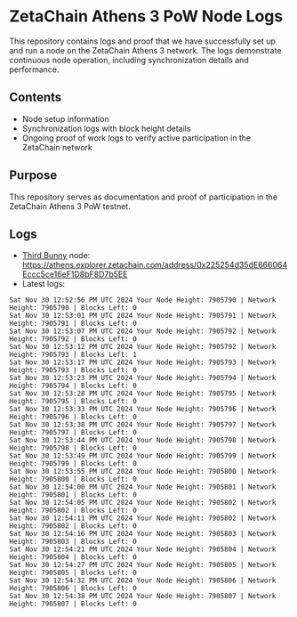 # ZetaChain Athens 3 PoW Node Logs
This repository contains logs and proof that we have successfully set up and run a node on the ZetaChain Athens 3 network. The logs demonstrate continuous node operation, including synchronization details and performance.

## Contents
- Node setup information
- Synchronization logs with block height details
- Ongoing proof of work logs to verify active participation in the ZetaChain network

## Purpose
This repository serves as documentation and proof of participation in the ZetaChain Athens 3 PoW testnet.

## Logs

- [Third Bunny](https://thirdbunny.xyz/) node: https://athens.explorer.zetachain.com/address/0x225254d35dE666064Eccc5ce16eF1D8bF8D7b5EE
- Latest logs:
```
Sat Nov 30 12:52:56 PM UTC 2024 Your Node Height: 7905790 | Network Height: 7905790 | Blocks Left: 0
Sat Nov 30 12:53:01 PM UTC 2024 Your Node Height: 7905791 | Network Height: 7905791 | Blocks Left: 0
Sat Nov 30 12:53:07 PM UTC 2024 Your Node Height: 7905792 | Network Height: 7905792 | Blocks Left: 0
Sat Nov 30 12:53:12 PM UTC 2024 Your Node Height: 7905792 | Network Height: 7905793 | Blocks Left: 1
Sat Nov 30 12:53:17 PM UTC 2024 Your Node Height: 7905793 | Network Height: 7905793 | Blocks Left: 0
Sat Nov 30 12:53:23 PM UTC 2024 Your Node Height: 7905794 | Network Height: 7905794 | Blocks Left: 0
Sat Nov 30 12:53:28 PM UTC 2024 Your Node Height: 7905795 | Network Height: 7905795 | Blocks Left: 0
Sat Nov 30 12:53:33 PM UTC 2024 Your Node Height: 7905796 | Network Height: 7905796 | Blocks Left: 0
Sat Nov 30 12:53:38 PM UTC 2024 Your Node Height: 7905797 | Network Height: 7905797 | Blocks Left: 0
Sat Nov 30 12:53:44 PM UTC 2024 Your Node Height: 7905798 | Network Height: 7905798 | Blocks Left: 0
Sat Nov 30 12:53:49 PM UTC 2024 Your Node Height: 7905799 | Network Height: 7905799 | Blocks Left: 0
Sat Nov 30 12:53:55 PM UTC 2024 Your Node Height: 7905800 | Network Height: 7905800 | Blocks Left: 0
Sat Nov 30 12:54:00 PM UTC 2024 Your Node Height: 7905801 | Network Height: 7905801 | Blocks Left: 0
Sat Nov 30 12:54:05 PM UTC 2024 Your Node Height: 7905802 | Network Height: 7905802 | Blocks Left: 0
Sat Nov 30 12:54:11 PM UTC 2024 Your Node Height: 7905802 | Network Height: 7905802 | Blocks Left: 0
Sat Nov 30 12:54:16 PM UTC 2024 Your Node Height: 7905803 | Network Height: 7905803 | Blocks Left: 0
Sat Nov 30 12:54:21 PM UTC 2024 Your Node Height: 7905804 | Network Height: 7905804 | Blocks Left: 0
Sat Nov 30 12:54:27 PM UTC 2024 Your Node Height: 7905805 | Network Height: 7905805 | Blocks Left: 0
Sat Nov 30 12:54:32 PM UTC 2024 Your Node Height: 7905806 | Network Height: 7905806 | Blocks Left: 0
Sat Nov 30 12:54:38 PM UTC 2024 Your Node Height: 7905807 | Network Height: 7905807 | Blocks Left: 0
```
